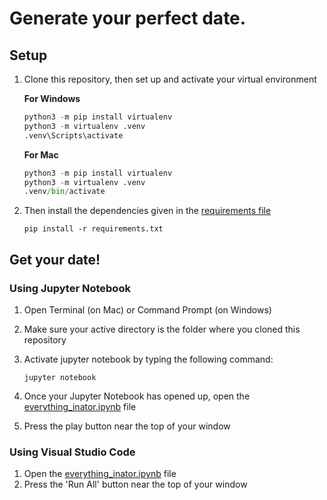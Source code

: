 # Generate your perfect date.

## Setup

1. Clone this repository, then set up and activate your virtual environment

   **For Windows**

   ```python
   python3 -m pip install virtualenv
   python3 -m virtualenv .venv
   .venv\Scripts\activate
   ```

   **For Mac**

   ```python
   python3 -m pip install virtualenv
   python3 -m virtualenv .venv
   .venv/bin/activate
   ```

2. Then install the dependencies given in the [requirements file](requirements.txt)

   ```
   pip install -r requirements.txt
   ```

## Get your date!

### Using Jupyter Notebook

1. Open Terminal (on Mac) or Command Prompt (on Windows)

2. Make sure your active directory is the folder where you cloned this repository

3. Activate jupyter notebook by typing the following command:

   ```
   jupyter notebook
   ```

4. Once your Jupyter Notebook has opened up, open the [everything_inator.ipynb](everything_inator.ipynb) file

5. Press the play button near the top of your window

### Using Visual Studio Code

1. Open the [everything_inator.ipynb](everything_inator.ipynb) file
2. Press the 'Run All' button near the top of your window
